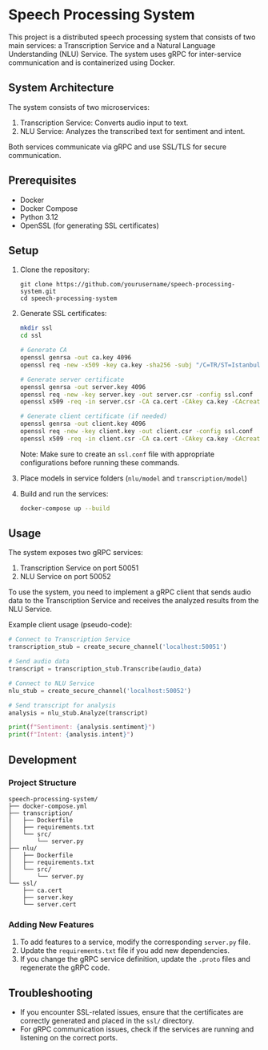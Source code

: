 # Speech Processing System

This project is a distributed speech processing system that consists of two main services: a Transcription Service and a Natural Language Understanding (NLU) Service. The system uses gRPC for inter-service communication and is containerized using Docker.

## System Architecture

The system consists of two microservices:
1. Transcription Service: Converts audio input to text.
2. NLU Service: Analyzes the transcribed text for sentiment and intent.

Both services communicate via gRPC and use SSL/TLS for secure communication.

## Prerequisites

- Docker
- Docker Compose
- Python 3.12
- OpenSSL (for generating SSL certificates)

## Setup

1. Clone the repository:
   ```
   git clone https://github.com/yourusername/speech-processing-system.git
   cd speech-processing-system
   ```

2. Generate SSL certificates:
   ```bash
   mkdir ssl
   cd ssl
   
   # Generate CA
   openssl genrsa -out ca.key 4096
   openssl req -new -x509 -key ca.key -sha256 -subj "/C=TR/ST=Istanbul/O=MyOrg, Inc." -days 365 -out ca.cert

   # Generate server certificate
   openssl genrsa -out server.key 4096
   openssl req -new -key server.key -out server.csr -config ssl.conf
   openssl x509 -req -in server.csr -CA ca.cert -CAkey ca.key -CAcreateserial -out server.cert -days 365 -sha256 -extfile ssl.conf -extensions req_ext

   # Generate client certificate (if needed)
   openssl genrsa -out client.key 4096
   openssl req -new -key client.key -out client.csr -config ssl.conf
   openssl x509 -req -in client.csr -CA ca.cert -CAkey ca.key -CAcreateserial -out client.cert -days 365 -sha256 -extfile ssl.conf -extensions req_ext
   ```

   Note: Make sure to create an `ssl.conf` file with appropriate configurations before running these commands.
3. Place models in service folders (`nlu/model` and `transcription/model`)
4. Build and run the services:
   ```bash
   docker-compose up --build
   ```

## Usage

The system exposes two gRPC services:

1. Transcription Service on port 50051
2. NLU Service on port 50052

To use the system, you need to implement a gRPC client that sends audio data to the Transcription Service and receives the analyzed results from the NLU Service.

Example client usage (pseudo-code):

```python
# Connect to Transcription Service
transcription_stub = create_secure_channel('localhost:50051')

# Send audio data
transcript = transcription_stub.Transcribe(audio_data)

# Connect to NLU Service
nlu_stub = create_secure_channel('localhost:50052')

# Send transcript for analysis
analysis = nlu_stub.Analyze(transcript)

print(f"Sentiment: {analysis.sentiment}")
print(f"Intent: {analysis.intent}")
```

## Development

### Project Structure

```
speech-processing-system/
├── docker-compose.yml
├── transcription/
│   ├── Dockerfile
│   ├── requirements.txt
│   └── src/
│       └── server.py
├── nlu/
│   ├── Dockerfile
│   ├── requirements.txt
│   └── src/
│       └── server.py
└── ssl/
    ├── ca.cert
    ├── server.key
    └── server.cert
```

### Adding New Features

1. To add features to a service, modify the corresponding `server.py` file.
2. Update the `requirements.txt` file if you add new dependencies.
3. If you change the gRPC service definition, update the `.proto` files and regenerate the gRPC code.

## Troubleshooting

- If you encounter SSL-related issues, ensure that the certificates are correctly generated and placed in the `ssl/` directory.
- For gRPC communication issues, check if the services are running and listening on the correct ports.
